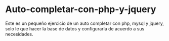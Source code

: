 Auto-completar-con-php-y-jquery
===============================

Este es un pequeño ejercicio de un auto completar con php, mysql y jquery,
solo le que hacer la base de datos y configurarla de acuerdo a sus necesidades.

